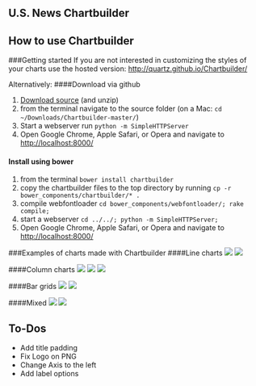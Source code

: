 U.S. News Chartbuilder
----------------------

How to use Chartbuilder
------------------------
###Getting started
If you are not interested in customizing the styles of your charts use the hosted version: http://quartz.github.io/Chartbuilder/

Alternatively: 
####Download via github
1. [Download source](https://github.com/Quartz/Chartbuilder/archive/master.zip) (and unzip)
2. from the terminal navigate to the source folder (on a Mac: `cd ~/Downloads/Chartbuilder-master/`) 
3. Start a webserver run `python -m SimpleHTTPServer`
4. Open Google Chrome, Apple Safari, or Opera and navigate to [http://localhost:8000/](http://localhost:8000/)

#### Install using bower
1. from the terminal `bower install chartbuilder`
2. copy the chartbuilder files to the top directory by running `cp -r bower_components/chartbuilder/* .`
3. compile webfontloader `cd bower_components/webfontloader/; rake compile;`
4. start a webserver `cd ../../; python -m SimpleHTTPServer;`
5. Open Google Chrome, Apple Safari, or Opera and navigate to [http://localhost:8000/](http://localhost:8000/)


###Examples of charts made with Chartbuilder
####Line charts
<img src="http://quartz.github.io/Chartbuilder/images/line1.jpeg" />
<img src="http://quartz.github.io/Chartbuilder/images/line2.jpeg" />

####Column charts
<img src="http://quartz.github.io/Chartbuilder/images/column1.jpeg" />
<img src="http://quartz.github.io/Chartbuilder/images/column2.jpeg" />
<img src="http://quartz.github.io/Chartbuilder/images/column3.jpeg" />

####Bar grids
<img src="http://quartz.github.io/Chartbuilder/images/bargrid1.jpeg" />
<img src="http://quartz.github.io/Chartbuilder/images/bargrid2.jpeg" />


####Mixed
<img src="http://quartz.github.io/Chartbuilder/images/mixed1.jpeg" />
<img src="http://quartz.github.io/Chartbuilder/images/mixed2.jpeg?cache=0" />

To-Dos
------------------------
* Add title padding
* Fix Logo on PNG
* Change Axis to the left
* Add label options